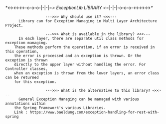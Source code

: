 
_*_<-><-><->-o-o-o-|-|-|=*> ExceptionLib LİBRARY <*=|-|-|-o-o-o-<-><-><->_*_

                      --->>> Why should use it? <<<---
          Library can for Exception Managing in Multi Layer Architecture Project.

                      --->>> What is available in the library? <<<---
          In each layer, there are separate util class methods for exception managing. 
        These methods perform the operation, if an error is received in this operation, 
        the error is processed and an exception is thrown. Or the exception is thrown 
        directly to the upper layer without handling the error. For Controller classes, 
        when an exception is thrown from the lower layers, an error class can be returned 
        for this exception.

                      --->>> What is the alternative to this library? <<<---
          General Exception Managing can be managed with various annotations within 
        the Spring Framework's various Libraries.
        Link : https://www.baeldung.com/exception-handling-for-rest-with-spring




